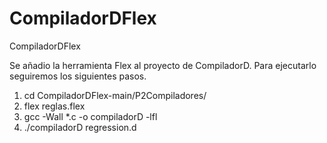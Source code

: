 # CompiladorDFlex
CompiladorDFlex

Se añadio la herramienta Flex al proyecto de CompiladorD. Para ejecutarlo seguiremos los siguientes pasos.

1. cd CompiladorDFlex-main/P2Compiladores/
2. flex reglas.flex
3. gcc -Wall *.c -o compiladorD -lfl
4. ./compiladorD regression.d

